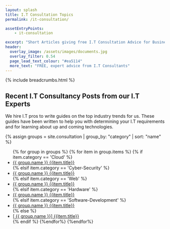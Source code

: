```yaml
---
layout: splash
title: I.T Consultation Topics
permalink: /it-consultation/

assetEntryPoints:
    - it-consultation

excerpt: "Short Articles giving free I.T Consultation Advice for Businesses I.T."
header:
  overlay_image: /assets/images/documents.jpg
  overlay_filter: 0.54
  page_lead_text_colour: "#ea5114"
  more_text: "FREE, expert advice from I.T Consultants"
---
```


{% include breadcrumbs.html %}

## <i class="fas fa-leaf page-title-icon" aria-hidden="true"></i> Recent I.T Consultancy Posts from our I.T Experts
<p>We hire I.T pros to write guides on the top industry trends for us. These guides have been written to help you with determining your I.T requirements and for learning about up and coming technologies.</p>

<div id="consultancy-posts">
    {% assign groups = site.consultation | group_by: "category" | sort: "name" %}
    <ul class="post-list">
    {% for group in groups %}
    {% for item in group.items %}
    {% if item.category == 'Cloud' %}
        <li><a href="{{ item.url }}"><span class="cloud-tag"><i class="fas fa-cloud"></i> {{ group.name }}</span> {{item.title}}</a></li>
    {% elsif item.category == 'Cyber-Security' %}
        <li><a href="{{ item.url }}"><span class="cyber-security-tag"><i class="fas fa-shield-alt"></i> {{ group.name }}</span> {{item.title}}</a></li>
    {% elsif item.category == 'Web' %}
        <li><a href="{{ item.url }}"><span class="web-tag"><i class="fas fa-globe"></i> {{ group.name }}</span> {{item.title}}</a></li>
    {% elsif item.category == 'Hardware' %}
        <li><a href="{{ item.url }}"><span class="hardware-tag"><i class="fas fa-microchip"></i> {{ group.name }}</span> {{item.title}}</a></li>
    {% elsif item.category == 'Software-Development' %}
        <li><a href="{{ item.url }}"><span class="software-tag"><i class="fas fa-code"></i> {{ group.name }}</span> {{item.title}}</a></li>
    {% else %}
        <li><a href="{{ item.url }}">[<i class="fas fa-cloud"></i> {{ group.name }}] {{item.title}}</a></li>
    {% endif %}
    {%endfor%}
    {%endfor%}
    </ul>
</div>